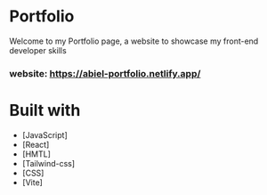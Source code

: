 # Portfolio
  Welcome to my Portfolio page, a website to showcase my front-end developer skills  
 
  ### website: https://abiel-portfolio.netlify.app/  ###

<h1>Built with</h1>

- [JavaScript]
- [React]
- [HMTL]
- [Tailwind-css]
- [CSS]
- [Vite]


